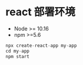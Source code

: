 # react 部署环境

-   Node &gt;= 10.16
-   npm &gt;=5.6

```js
npx create-react-app my-app
cd my-app
npm start
```
